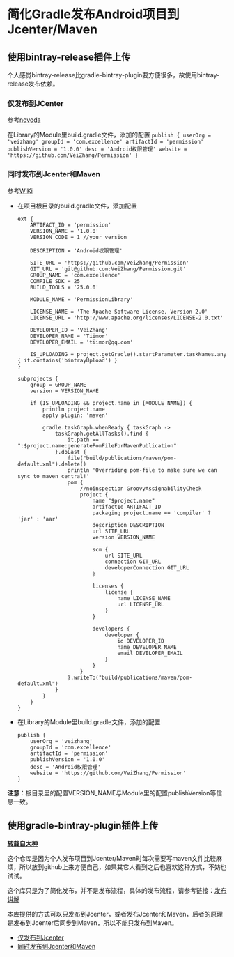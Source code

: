# 简化Gradle发布Android项目到Jcenter/Maven

## 使用bintray-release插件上传

个人感觉bintray-release比gradle-bintray-plugin要方便很多，故使用bintray-release发布依赖。

### 仅发布到JCenter

参考[novoda][novoda]

在Library的Module里build.gradle文件，添加的配置
	```
	publish {
	    userOrg = 'veizhang'
	    groupId = 'com.excellence'
	    artifactId = 'permission'
	    publishVersion = '1.0.0'
	    desc = 'Android权限管理'
	    website = 'https://github.com/VeiZhang/Permission'
	}
	```


### 同时发布到Jcenter和Maven

参考[WiKi][Add-support-for-syncing-to-maven-central]

* 在项目根目录的build.gradle文件，添加配置
	```
	ext {
	    ARTIFACT_ID = 'permission'
	    VERSION_NAME = '1.0.0'
	    VERSION_CODE = 1 //your version
	
	    DESCRIPTION = 'Android权限管理'
	
	    SITE_URL = 'https://github.com/VeiZhang/Permission'
	    GIT_URL = 'git@github.com:VeiZhang/Permission.git'
	    GROUP_NAME = 'com.excellence'
	    COMPILE_SDK = 25
	    BUILD_TOOLS = '25.0.0'
	
	    MODULE_NAME = 'PermissionLibrary'
	
	    LICENSE_NAME = 'The Apache Software License, Version 2.0'
	    LICENSE_URL = 'http://www.apache.org/licenses/LICENSE-2.0.txt'
	
	    DEVELOPER_ID = 'VeiZhang'
	    DEVELOPER_NAME = 'Tiimor'
	    DEVELOPER_EMAIL = 'tiimor@qq.com'
	
	    IS_UPLOADING = project.getGradle().startParameter.taskNames.any { it.contains('bintrayUpload') }
	}
	
	subprojects {
	    group = GROUP_NAME
	    version = VERSION_NAME
	
	    if (IS_UPLOADING && project.name in [MODULE_NAME]) {
	        println project.name
	        apply plugin: 'maven'
	
	        gradle.taskGraph.whenReady { taskGraph ->
	            taskGraph.getAllTasks().find {
	                it.path == ":$project.name:generatePomFileForMavenPublication"
	            }.doLast {
	                file("build/publications/maven/pom-default.xml").delete()
	                println 'Overriding pom-file to make sure we can sync to maven central!'
	                pom {
	                    //noinspection GroovyAssignabilityCheck
	                    project {
	                        name "$project.name"
	                        artifactId ARTIFACT_ID
	                        packaging project.name == 'compiler' ? 'jar' : 'aar'
	                        description DESCRIPTION
	                        url SITE_URL
	                        version VERSION_NAME
	
	                        scm {
	                            url SITE_URL
	                            connection GIT_URL
	                            developerConnection GIT_URL
	                        }
	
	                        licenses {
	                            license {
	                                name LICENSE_NAME
	                                url LICENSE_URL
	                            }
	                        }
	
	                        developers {
	                            developer {
	                                id DEVELOPER_ID
	                                name DEVELOPER_NAME
	                                email DEVELOPER_EMAIL
	                            }
	                        }
	                    }
	                }.writeTo("build/publications/maven/pom-default.xml")
	            }
	        }
	    }
	}
	```

* 在Library的Module里build.gradle文件，添加的配置
	```
	publish {
	    userOrg = 'veizhang'
	    groupId = 'com.excellence'
	    artifactId = 'permission'
	    publishVersion = '1.0.0'
	    desc = 'Android权限管理'
	    website = 'https://github.com/VeiZhang/Permission'
	}
	```

**注意**：根目录里的配置VERSION_NAME与Module里的配置publishVersion等信息一致。


## 使用gradle-bintray-plugin插件上传

**[转载自大神][yanzhenjie]**

这个仓库是因为个人发布项目到Jcenter/Maven时每次需要写maven文件比较麻烦，所以放到github上来方便自己，如果其它人看到之后也喜欢这种方式，不妨也试试。

这个库只是为了简化发布，并不是发布流程，具体的发布流程，请参考链接：[发布讲解][发布讲解]

本库提供的方式可以只发布到Jcenter，或者发布Jcenter和Maven，后者的原理是发布到Jcenter后同步到Maven，所以不能只发布到Maven。  

- [仅发布到Jcenter][Bintray.md]
- [同时发布到Jcenter和Maven][Maven.md]

[novoda]:https://github.com/novoda/bintray-release#simple-usage
[Add-support-for-syncing-to-maven-central]:https://github.com/novoda/bintray-release/wiki/Add-support-for-syncing-to-maven-central
[yanzhenjie]:https://github.com/yanzhenjie/bintray "yanzhenjie"
[发布讲解]:http://blog.csdn.net/yanzhenjie1003/article/details/51672530 "发布流程讲解"
[Bintray.md]:https://github.com/VeiZhang/bintray/blob/master/Bintray.md
[Maven.md]:https://github.com/VeiZhang/bintray/blob/master/Maven.md